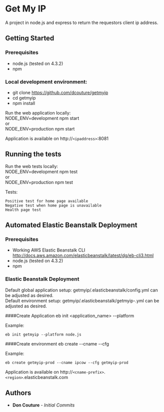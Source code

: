 # Get My IP

A project in node.js and express to return the requestors client ip address.

## Getting Started

### Prerequisites

* node.js (tested on 4.3.2)
* npm

### Local development environment:

* git clone https://github.com/dcouture/getmyip
* cd getmyip
* npm install

Run the web application locally:  
NODE_ENV=development npm start  
or  
NODE_ENV=production npm start

Application is available on http://`<ipaddress>`:8081

## Running the tests

Run the web tests locally:  
NODE_ENV=development npm test  
or  
NODE_ENV=production npm test

Tests:
```
Positive test for home page available
Negative test when home page is unavailable
Health page test
```

## Automated Elastic Beanstalk Deployment

### Prerequisites

* Working AWS Elastic Beanstalk CLI http://docs.aws.amazon.com/elasticbeanstalk/latest/dg/eb-cli3.html
* node.js (tested on 4.3.2)
* npm

### Elastic Beanstalk Deployment

Default global application setup: getmyip/.elasticbeanstalk/config.yml can be adjusted as desired.  
Default environment setup: getmyip/.elasticbeanstalk/getmyip-<env>.yml can be adjusted as desired.

####Create Application
eb init <application_name> --platform <platform>  

Example:
```
eb init getmyip --platform node.js
```

####Create environment
eb create <environment> --cname <cname-prefix> --cfg <environment config file>  

Example:

```
eb create getmyip-prod --cname ipcow --cfg getmyip-prod
```
Application is available on http://`<cname-prefix>`.`<region>`.elasticbeanstalk.com 

## Authors

* **Don Couture** - *Initial Commits*
